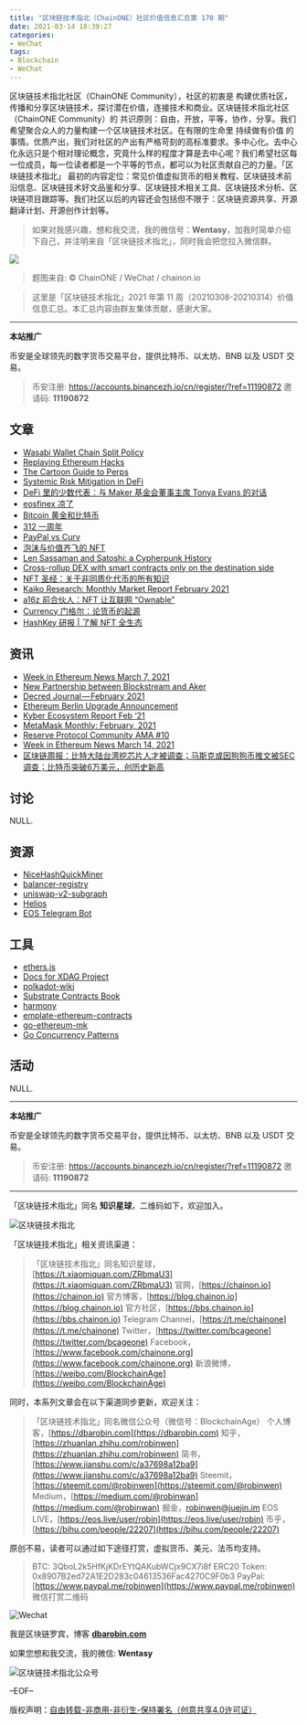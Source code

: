 ```yaml
---
title: "区块链技术指北（ChainONE）社区价值信息汇总第 170 期"
date: 2021-03-14 18:39:27
categories:
- WeChat
tags:
- Blockchain
- WeChat
---
```

区块链技术指北社区（ChainONE Community），社区的初衷是 构建优质社区，传播和分享区块链技术，探讨潜在价值，连接技术和商业。区块链技术指北社区（ChainONE Community）的 共识原则：自由，开放，平等，协作，分享。我们希望聚合众人的力量构建一个区块链技术社区。在有限的生命里 持续做有价值 的事情。优质产出，我们对社区的产出有严格苛刻的高标准要求。多中心化。去中心化永远只是个相对理论概念，究竟什么样的程度才算是去中心呢？我们希望社区每一位成员，每一位读者都是一个平等的节点，都可以为社区贡献自己的力量。「区块链技术指北」 最初的内容定位：常见价值虚拟货币的相关教程、区块链技术前沿信息、区块链技术好文品鉴和分享、区块链技术相关工具、区块链技术分析、区块链项目跟踪等。我们社区以后的内容还会包括但不限于：区块链资源共享、开源翻译计划、开源创作计划等。
<!-- more -->

> 如果对我感兴趣，想和我交流，我的微信号：**Wentasy**，加我时简单介绍下自己，并注明来自「区块链技术指北」，同时我会把您拉入微信群。

![](https://cdn.dbarobin.com/EFxCQjC.png)

> 题图来自: © ChainONE / WeChat / chainon.io

> 这里是「区块链技术指北」2021 年第 11 周（20210308-20210314）价值信息汇总。本汇总内容由群友集体贡献，感谢大家。

***

**本站推广**

币安是全球领先的数字货币交易平台，提供比特币、以太坊、BNB 以及 USDT 交易。

> 币安注册: https://accounts.binancezh.io/cn/register/?ref=11190872
> 邀请码: **11190872**

## 文章

* [Wasabi Wallet Chain Split Policy](https://bbs.chainon.io/d/7361)
* [Replaying Ethereum Hacks](https://bbs.chainon.io/d/7363)
* [The Cartoon Guide to Perps](https://bbs.chainon.io/d/7368)
* [Systemic Risk Mitigation in DeFi](https://bbs.chainon.io/d/7369)
* [DeFi 里的少数代表：与 Maker 基金会董事主席 Tonya Evans 的对话](https://bbs.chainon.io/d/7372)
* [eosfinex 凉了](https://bbs.chainon.io/d/7373)
* [Bitcoin 黄金和比特币](https://bbs.chainon.io/d/7374)
* [312 一周年](https://bbs.chainon.io/d/7375)
* [PayPal vs Curv](https://bbs.chainon.io/d/7376)
* [泡沫与价值齐飞的 NFT](https://bbs.chainon.io/d/7377)
* [Len Sassaman and Satoshi: a Cypherpunk History](https://bbs.chainon.io/d/7392)
* [Cross-rollup DEX with smart contracts only on the destination side](https://bbs.chainon.io/d/7393)
* [NFT 圣经：关于非同质化代币的所有知识](https://bbs.chainon.io/d/7394)
* [Kaiko Research: Monthly Market Report February 2021](https://bbs.chainon.io/d/7395)
* [a16z 前合伙人：NFT 让互联网 “Ownable”](https://bbs.chainon.io/d/7396)
* [Currency 门格尔：论货币的起源](https://bbs.chainon.io/d/7397)
* [HashKey 研报 | 了解 NFT 全生态](https://bbs.chainon.io/d/7398)

## 资讯

* [Week in Ethereum News March 7, 2021](https://bbs.chainon.io/d/7360)
* [New Partnership between Blockstream and Aker](https://bbs.chainon.io/d/7362)
* [Decred Journal — February 2021](https://bbs.chainon.io/d/7364)
* [Ethereum Berlin Upgrade Announcement](https://bbs.chainon.io/d/7365)
* [Kyber Ecosystem Report Feb ‘21](https://bbs.chainon.io/d/7366)
* [MetaMask Monthly: February, 2021](https://bbs.chainon.io/d/7367)
* [Reserve Protocol Community AMA #10](https://bbs.chainon.io/d/7370)
* [Week in Ethereum News March 14, 2021](https://bbs.chainon.io/d/7371)
* [区块链周报：比特大陆台湾挖芯片人才被调查；马斯克或因狗狗币推文被SEC调查；比特币突破6万美元，创历史新高](https://bbs.chainon.io/d/7378)

## 讨论

NULL.

## 资源

* [NiceHashQuickMiner](https://bbs.chainon.io/d/7379)
* [balancer-registry](https://bbs.chainon.io/d/7380)
* [uniswap-v2-subgraph](https://bbs.chainon.io/d/7381)
* [Helios](https://bbs.chainon.io/d/7387)
* [EOS Telegram Bot](https://bbs.chainon.io/d/7391)

## 工具

* [ethers.js](https://bbs.chainon.io/d/7382)
* [Docs for XDAG Project](https://bbs.chainon.io/d/7383)
* [polkadot-wiki](https://bbs.chainon.io/d/7384)
* [Substrate Contracts Book](https://bbs.chainon.io/d/7385)
* [harmony](https://bbs.chainon.io/d/7386)
* [emplate-ethereum-contracts](https://bbs.chainon.io/d/7388)
* [go-ethereum-mk](https://bbs.chainon.io/d/7389)
* [Go Concurrency Patterns](https://bbs.chainon.io/d/7390)

## 活动

NULL.

***

**本站推广**

币安是全球领先的数字货币交易平台，提供比特币、以太坊、BNB 以及 USDT 交易。

> 币安注册: https://accounts.binancezh.io/cn/register/?ref=11190872
> 邀请码: **11190872**

***

「区块链技术指北」同名 **知识星球**，二维码如下，欢迎加入。

![区块链技术指北](https://cdn.dbarobin.com/3YzonTR.png)

「区块链技术指北」相关资讯渠道：

> 「区块链技术指北」同名知识星球，[https://t.xiaomiquan.com/ZRbmaU3](https://t.xiaomiquan.com/ZRbmaU3)
> 官网，[https://chainon.io](https://chainon.io)
> 官方博客，[https://blog.chainon.io](https://blog.chainon.io)
> 官方社区，[https://bbs.chainon.io](https://bbs.chainon.io)
> Telegram Channel，[https://t.me/chainone](https://t.me/chainone)
> Twitter，[https://twitter.com/bcageone](https://twitter.com/bcageone)
> Facebook，[https://www.facebook.com/chainone.org](https://www.facebook.com/chainone.org)
> 新浪微博，[https://weibo.com/BlockchainAge](https://weibo.com/BlockchainAge)

同时，本系列文章会在以下渠道同步更新，欢迎关注：

> 「区块链技术指北」同名微信公众号（微信号：BlockchainAge）
> 个人博客，[https://dbarobin.com](https://dbarobin.com)
> 知乎，[https://zhuanlan.zhihu.com/robinwen](https://zhuanlan.zhihu.com/robinwen)
> 简书，[https://www.jianshu.com/c/a37698a12ba9](https://www.jianshu.com/c/a37698a12ba9)
> Steemit，[https://steemit.com/@robinwen](https://steemit.com/@robinwen)
> Medium，[https://medium.com/@robinwan](https://medium.com/@robinwan)
> 掘金，[robinwen@juejin.im](https://juejin.im/user/5673ccae60b2260ee435f89a/posts)
> EOS LIVE，[https://eos.live/user/robin](https://eos.live/user/robin)
> 币乎，[https://bihu.com/people/22207](https://bihu.com/people/22207)

原创不易，读者可以通过如下途径打赏，虚拟货币、美元、法币均支持。

> BTC: 3QboL2k5HfKjKDrEYtQAKubWCjx9CX7i8f
> ERC20 Token: 0x8907B2ed72A1E2D283c04613536Fac4270C9F0b3
> PayPal: [https://www.paypal.me/robinwen](https://www.paypal.me/robinwen)
> 微信打赏二维码

![Wechat](https://cdn.dbarobin.com/SzoNl5b.jpg)

我是区块链罗宾，博客 **[dbarobin.com](https://dbarobin.com/)**

如果您想和我交流，我的微信: **Wentasy**

![区块链技术指北公众号](https://cdn.dbarobin.com/w0wignb.png)

–EOF–

版权声明：[自由转载-非商用-非衍生-保持署名（创意共享4.0许可证）](http://creativecommons.org/licenses/by-nc-nd/4.0/deed.zh)